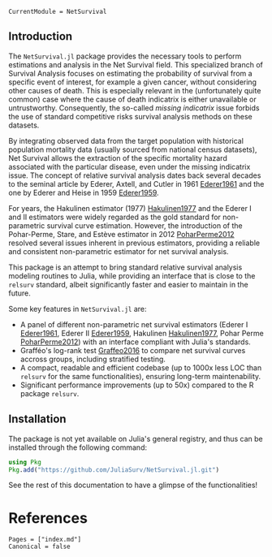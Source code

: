 ```@meta
CurrentModule = NetSurvival
```

## Introduction


The `NetSurvival.jl` package provides the necessary tools to perform estimations and analysis in the Net Survival field. This specialized branch of Survival Analysis focuses on estimating the probability of survival from a specific event of interest, for example a given cancer, without considering other causes of death. This is especially relevant in the (unfortunately quite common) case where the cause of death indicatrix is either unavailable or untrustworthy. Consequently, the so-called *missing indicatrix* issue forbids the use of standard competitive risks survival analysis methods on these datasets.  

By integrating observed data from the target population with historical population mortality data (usually sourced from national census datasets), Net Survival allows the extraction of the specific mortality hazard associated with the particular disease, even under the missing indicatrix issue. The concept of relative survival analysis dates back several decades to the seminal article by Ederer, Axtell, and Cutler in 1961 [Ederer1961](@cite) and the one by Ederer and Heise in 1959 [Ederer1959](@cite).

For years, the Hakulinen estimator (1977) [Hakulinen1977](@cite) and the Ederer I and II estimators were widely regarded as the gold standard for non-parametric survival curve estimation. However, the introduction of the Pohar-Perme, Stare, and Estève estimator in 2012 [PoharPerme2012](@cite) resolved several issues inherent in previous estimators, providing a reliable and consistent non-parametric estimator for net survival analysis.

This package is an attempt to bring standard relative survival analysis modeling routines to Julia, while providing an interface that is close to the `relsurv` standard, albeit significantly faster and easier to maintain in the future.

Some key features in `NetSurvival.jl` are:

- A panel of different non-parametric net survival estimators (Ederer I [Ederer1961](@cite), Ederer II [Ederer1959](@cite), Hakulinen [Hakulinen1977](@cite), Pohar Perme [PoharPerme2012](@cite)) with an interface compliant with Julia's standards. 
- Grafféo's log-rank test [Graffeo2016](@cite) to compare net survival curves accross groups, including stratified testing.
- A compact, readable and efficient codebase (up to 1000x less LOC than `relsurv` for the same functionalities), ensuring long-term maintenability.
- Significant performance improvements (up to 50x) compared to the R package `relsurv`.

## Installation

The package is not yet available on Julia's general registry, and thus can be installed through the following command:

```julia
using Pkg
Pkg.add("https://github.com/JuliaSurv/NetSurvival.jl.git")
```

See the rest of this documentation to have a glimpse of the functionalities!

# References

```@bibliography
Pages = ["index.md"]
Canonical = false
```
